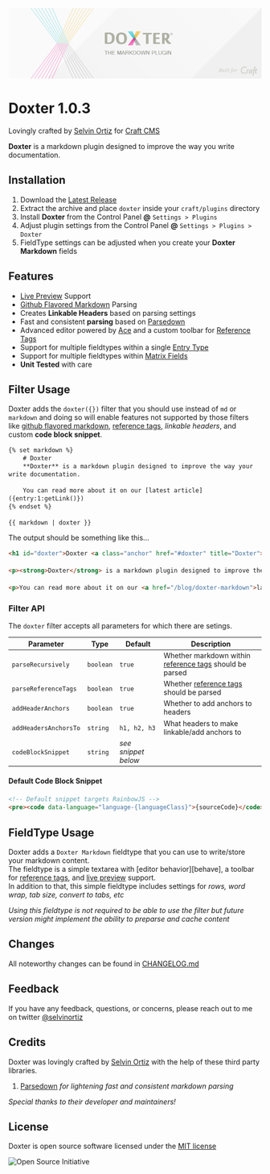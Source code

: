 ![Doxter](resources/img/doxter.png)

# Doxter 1.0.3
Lovingly crafted by [Selvin Ortiz][developer] for [Craft CMS][craft]

**Doxter** is a markdown plugin designed to improve the way you write documentation.

## Installation
1. Download the [Latest Release][release]
2. Extract the archive and place `doxter` inside your `craft/plugins` directory
4. Install **Doxter** from the Control Panel **@** `Settings > Plugins`
5. Adjust plugin settings from the Control Panel **@** `Settings > Plugins > Doxter`
6. FieldType settings can be adjusted when you create your **Doxter Markdown** fields

## Features
* [Live Preview][preview] Support
* [Github Flavored Markdown][gfm] Parsing
* Creates **Linkable Headers** based on parsing settings
* Fast and consistent **parsing** based on [Parsedown][parsedown]
* Advanced editor powered by [Ace][ace] and a custom toolbar for [Reference Tags][refTags]
* Support for multiple fieldtypes within a single [Entry Type][entrytypes]
* Support for multiple fieldtypes within [Matrix Fields][matrix]
* **Unit Tested** with care

## Filter Usage
Doxter adds the `doxter({})` filter that you should use instead of `md` or `markdown` and doing so
will enable features not supported by those filters like [github flavored markdown][gfm], [reference tags][parseRefs], _linkable headers_,
and custom **code block snippet**.

```twig
{% set markdown %}
    # Doxter
    **Doxter** is a markdown plugin designed to improve the way your write documentation.

    You can read more about it on our [latest article]({entry:1:getLink()})
{% endset %}

{{ markdown | doxter }}
```

The output should be something like this...

```html
<h1 id="doxter">Doxter <a class="anchor" href="#doxter" title="Doxter">#</a></h1>

<p><strong>Doxter</strong> is a markdown plugin designed to improve the way your write documentation.</p>

<p>You can read more about it on our <a href="/blog/doxter-markdown">latest post</a><p>
```

### Filter API
The `doxter` filter accepts all parameters for which there are setings.

| Parameter                 | Type          | Default               | Description                                                           |
|-----------------------    |-----------    |--------------------   |----------------------------------------------------------             |
| `parseRecursively`        | `boolean`     | `true`                | Whether markdown within [reference tags][refTags] should be parsed    |
| `parseReferenceTags`      | `boolean`     | `true`                | Whether [reference tags][refTags] should be parsed                    |
| `addHeaderAnchors`        | `boolean`     | `true`                | Whether to add anchors to headers                                     |
| `addHeadersAnchorsTo`     | `string`      | `h1, h2, h3`          | What headers to make linkable/add anchors to                          |
| `codeBlockSnippet`        | `string`      | _see snippet below_   |                                                                      |

#### Default Code Block Snippet
```html
<!-- Default snippet targets RainbowJS -->
<pre><code data-language="language-{languageClass}">{sourceCode}</code></pre>
```

## FieldType Usage
Doxter adds a `Doxter Markdown` fieldtype that you can use to write/store your markdown content.  
The fieldtype is a simple textarea with [editor behavior][behave], a toolbar for [reference tags][refTags], and [live preview][preview] support.  
In addition to that, this simple fieldtype includes settings for _rows, word wrap, tab size, convert to tabs, etc_

_Using this fieldtype is not required to be able to use the filter but future version might implement the ability to preparse and cache content_

## Changes
All noteworthy changes can be found in [CHANGELOG.md][changelog]

## Feedback
If you have any feedback, questions, or concerns, please reach out to me on twitter [@selvinortiz][developer]

## Credits
Doxter was lovingly crafted by [Selvin Ortiz][developer] with the help of these third party libraries.

1. [Parsedown][parsedown] _for lightening fast and consistent markdown parsing_

_Special thanks to their developer and maintainers!_

## License
Doxter is open source software licensed under the [MIT license][license]

![Open Source Initiative][osilogo]

[craft]:http://buildwithcraft.com "Craft CMS"
[developer]:http://twitter.com/selvinortiz "@selvinortiz"
[release]:https://github.com/selvinortiz/craft.doxter/releases "Official Release"
[refTags]:http://buildwithcraft.com/docs/reference-tags "Reference Tags"
[parseRefs]:http://buildwithcraft.com/docs/templating/filters#parseRefs "Reference Tag Filter"
[preview]:http://buildwithcraft.com/features/live-preview "Live Preview"
[matrix]:http://buildwithcraft.com/features/matrix "Matrix"
[entrytypes]:http://buildwithcraft.com/features/entry-types "Entry Types"
[gfm]: https://help.github.com/articles/github-flavored-markdown "Github Flavored Markdown"
[parsedown]:https://github.com/erusev/parsedown "Parsedown"
[changelog]:https://github.com/selvinortiz/craft.doxter/blob/master/CHANGELOG.md "The Changelog"
[license]:https://raw.github.com/selvinortiz/craft.doxter/master/LICENSE "MIT License"
[osilogo]:https://github.com/selvinortiz/craft.doxter/raw/master/resources/img/osilogo.png "Open Source Initiative"
[ace]:http://ace.c9.io "Ace Editor"
